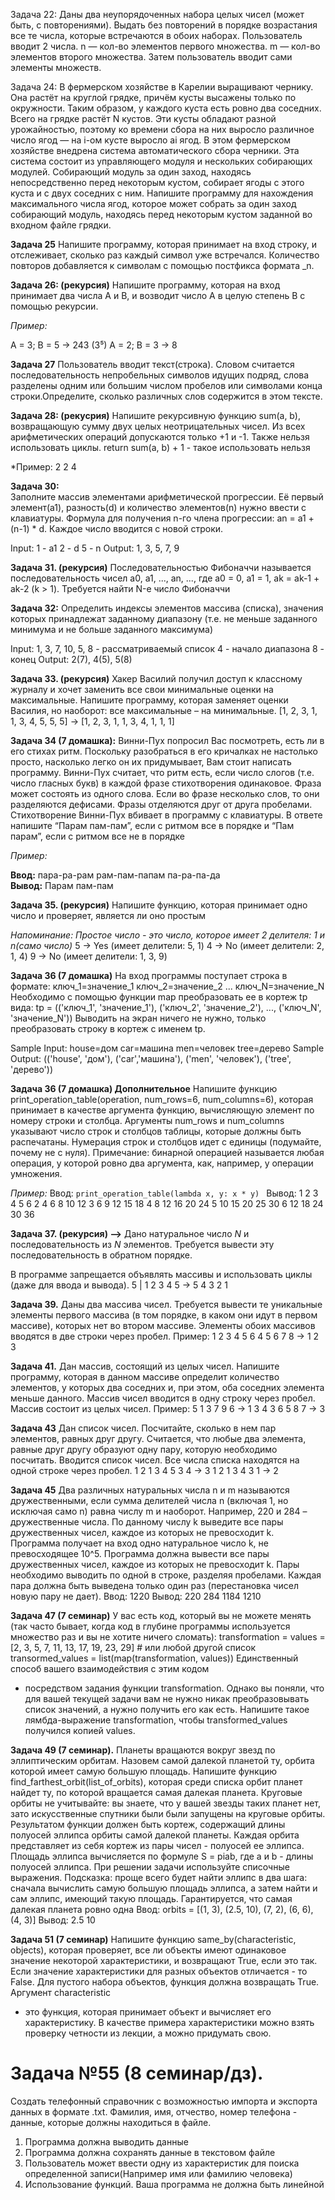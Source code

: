 Задача 22: 
Даны два неупорядоченных набора целых чисел (может быть, с повторениями). Выдать без повторений в порядке возрастания все те числа, которые встречаются в обоих наборах.
Пользователь вводит 2 числа. n — кол-во элементов первого множества. m — кол-во элементов второго множества. Затем пользователь вводит сами элементы множеств.


Задача 24: 
В фермерском хозяйстве в Карелии выращивают чернику. Она растёт на круглой грядке, причём кусты высажены только по окружности. Таким образом, у каждого куста есть ровно два соседних. Всего на грядке растёт N кустов.
Эти кусты обладают разной урожайностью, поэтому ко времени сбора на них выросло различное число ягод — на i-ом кусте выросло ai ягод.
В этом фермерском хозяйстве внедрена система автоматического сбора черники. Эта система состоит из управляющего модуля и нескольких собирающих модулей. Собирающий модуль за один заход, находясь непосредственно перед некоторым кустом, собирает ягоды с этого куста и с двух соседних с ним.
Напишите программу для нахождения максимального числа ягод, которое может собрать за один заход собирающий модуль, находясь перед некоторым кустом заданной во входном файле грядки.    

**Задача 25**
Напишите программу, которая принимает на вход строку,
и отслеживает, сколько раз каждый символ уже встречался.
Количество повторов добавляется к символам
с помощью постфикса формата _n.

**Задача 26:  (рекурсия)**
Напишите программу, которая на вход принимает два числа A и B, 
и возводит число А в целую степень B с помощью рекурсии.

*Пример:*

A = 3; B = 5 -> 243 (3⁵)
A = 2; B = 3 -> 8 

**Задача 27**
Пользователь вводит текст(строка).
Словом считается последовательность непробельных символов
идущих подряд, слова разделены одним или большим числом
пробелов или символами конца строки.Определите, сколько различных
слов содержится в этом тексте.

**Задача 28: (рекусрия)**
Напишите рекурсивную функцию sum(a, b), возвращающую сумму двух целых неотрицательных чисел. 
Из всех арифметических операций допускаются только +1 и -1. Также нельзя использовать циклы.
return sum(a, b) + 1 - такое использовать нельзя

*Пример:
2 2
    4

**Задача 30:**  
Заполните массив элементами арифметической прогрессии. 
Её первый элемент(a1), разность(d) и количество элементов(n) нужно ввести с клавиатуры. 
Формула для получения n-го члена прогрессии: an = a1 + (n-1) * d.
Каждое число вводится с новой строки.

Input:
1 - a1
2 - d
5 - n
Output:
1, 3, 5, 7, 9

**Задача 31. (рекурсия)**
Последовательностью Фибоначчи называется
последовательность чисел a0, a1, ..., an, ..., где
a0 = 0, a1 = 1, ak = ak-1 + ak-2 (k > 1).
Требуется найти N-е число Фибоначчи

**Задача 32:** 
Определить индексы элементов массива (списка), значения которых принадлежат заданному диапазону 
(т.е. не меньше заданного минимума и не больше заданного максимума)

Input:
1, 3, 7, 10, 5, 8 - рассматриваемый список
4 - начало диапазона
8 - конец
Output:
2(7), 4(5), 5(8)

**Задача 33. (рекурсия)**
Хакер Василий получил доступ к классному журналу
и хочет заменить все свои минимальные оценки на максимальные.
Напишите программу, которая заменяет оценки Василия,
но наоборот: все максимальные – на минимальные.
[1, 2, 3, 1, 1, 3, 4, 5, 5, 5] -> [1, 2, 3, 1, 1, 3, 4, 1, 1, 1]

**Задача 34 (7 домашка):**
Винни-Пух попросил Вас посмотреть, есть ли в его стихах ритм. 
Поскольку разобраться в его кричалках не настолько просто, 
насколько легко он их придумывает, Вам стоит написать программу. 
Винни-Пух считает, что ритм есть, если число слогов (т.е. число гласных букв) 
в каждой фразе стихотворения одинаковое. Фраза может состоять из одного слова. 
Если во фразе несколько слов, то они разделяются дефисами. 
Фразы отделяются друг от друга пробелами. Стихотворение  Винни-Пух вбивает в программу с клавиатуры. 
В ответе напишите “Парам пам-пам”, если с ритмом все в порядке и “Пам парам”, если с ритмом все не в порядке

*Пример:*

**Ввод:** пара-ра-рам рам-пам-папам па-ра-па-да    
     **Вывод:** Парам пам-пам 

**Задача 35. (рекурсия)**
Напишите функцию, которая принимает
одно число и проверяет, является ли оно простым

*Напоминание: Простое число - это число,
которое имеет 2 делителя: 1  и n(само число)*
5 -> Yes (имеет делители: 5, 1)
4 -> No (имеет делители: 2, 1, 4)
9 -> No (имеет делители: 1, 3, 9)

**Задача 36 (7 домашка)**
На вход программы поступает строка в формате:
ключ_1=значение_1 ключ_2=значение_2 ... ключ_N=значение_N
Необходимо с помощью функции map преобразовать ее в кортеж tp вида:
tp = (('ключ_1', 'значение_1'), ('ключ_2', 'значение_2'), ..., ('ключ_N', 'значение_N'))
Выводить на экран ничего не нужно, только преобразовать строку в кортеж с именем tp.

Sample Input:
house=дом car=машина men=человек tree=дерево
Sample Output:
(('house', 'дом'), ('car','машина'), ('men', 'человек'), ('tree', 'дерево'))

**Задача 36 (7 домашка) Дополнительное** 
Напишите функцию print_operation_table(operation, num_rows=6, num_columns=6), 
которая принимает в качестве аргумента функцию, вычисляющую элемент по номеру строки и столбца. 
Аргументы num_rows и num_columns указывают число строк и столбцов таблицы, 
которые должны быть распечатаны. Нумерация строк и столбцов идет с единицы (подумайте, почему не с нуля). 
Примечание: бинарной операцией называется любая операция, 
у которой ровно два аргумента, как, например, у операции умножения.

*Пример:*
Ввод: `print_operation_table(lambda x, y: x * y) ` 
Вывод:
1 2 3 4 5 6
2 4 6 8 10 12
3 6 9 12 15 18
4 8 12 16 20 24
5 10 15 20 25 30
6 12 18 24 30 36

**Задача 37. (рекурсия) -->**
Дано натуральное число *N* и последовательность
из *N* элементов. Требуется вывести эту последовательность
в обратном порядке.

В программе запрещается объявлять
массивы и использовать циклы (даже для ввода и вывода).
5 | 1 2 3 4 5 -> 5 4 3 2 1

**Задача 39.** 
Даны два массива чисел. Требуется вывести те уникальные элементы первого массива 
(в том порядке, в каком они идут в первом массиве), которых нет во втором массиве. 
Элементы обоих массивов вводятся в две строки через пробел.
Пример:
1 2 3 4 5 6
4 5 6 7 8 -> 1 2 3

**Задача 41.**
Дан массив, состоящий из целых чисел. Напишите программу, которая в данном массиве
определит количество элементов, у которых два соседних и, при этом, оба соседних 
элемента меньше данного. Массив чисел вводится в одну строку через пробел.
Массив состоит из целых чисел.
Пример:
5 1 3 7 9 6 -> 1
3 4 3 6 5 8 7 -> 3

**Задача 43**
Дан список чисел. Посчитайте, сколько в нем пар элементов, равных друг другу. Считается, что
любые два элемента, равные друг другу образуют одну пару, которую необходимо посчитать.
Вводится список чисел. Все числа списка находятся на одной строке через пробел.
1 2 1 3 4 5 3 4 -> 3
1 2 1 3 4 3 1 -> 2

**Задача 45**
Два различных натуральных числа n и m называются дружественными, если сумма делителей
числа n (включая 1, но исключая само n) равна числу m и наоборот. Например, 220 и 284 – дружественные числа.
По данному числу k выведите все пары дружественных чисел, каждое из которых не превосходит k.
Программа получает на вход одно натуральное число k, не превосходящее 10^5. Программа должна вывести
все пары дружественных чисел, каждое из которых не превосходит k. Пары необходимо выводить по одной в строке,
разделяя пробелами. Каждая пара должна быть выведена только один раз (перестановка чисел новую пару не дает).
Ввод: 1220
Вывод:
220     284
1184    1210

**Задача 47 (7 семинар)**
У вас есть код, который вы не можете менять
(так часто бывает, когда код в глубине программы используется 
множество раз и вы не хотите ничего сломать):
transformation = <???>
values = [2, 3, 5, 7, 11, 13, 17, 19, 23, 29] # или любой другой список
transormed_values = list(map(transformation, values))
Единственный способ вашего взаимодействия с этим кодом
- посредством задания функции transformation.
Однако вы поняли, что для вашей текущей задачи вам не нужно никак
преобразовывать список значений, а нужно получить его как есть.
Напишите такое лямбда-выражение transformation,
чтобы transformed_values получился копией values.

**Задача 49 (7 семинар).** 
Планеты вращаются вокруг звезд по эллиптическим
орбитам. Назовем самой далекой планетой ту, орбита
которой имеет самую большую площадь.
Напишите функцию find_farthest_orbit(list_of_orbits),
которая среди списка орбит планет найдет ту, по которой
вращается самая далекая планета. Круговые орбиты не учитывайте:
вы знаете, что у вашей звезды таких планет нет, зато
искусственные спутники были были запущены на круговые орбиты.
Результатом функции должен быть кортеж, содержащий длины полуосей
эллипса орбиты самой далекой планеты. Каждая орбита представляет из
себя кортеж из пары чисел - полуосей ее эллипса. Площадь эллипса вычисляется
по формуле S = piab, где a и b - длины полуосей эллипса.
 При решении задачи используйте списочные
выражения. Подсказка: проще всего будет найти эллипс в два шага:
сначала вычислить самую
большую площадь эллипса, а затем найти и сам эллипс, имеющий такую площадь.
Гарантируется, что самая далекая планета ровно одна
Ввод:
orbits = [(1, 3), (2.5, 10), (7, 2), (6, 6), (4, 3)]
Вывод:
2.5 10

**Задача 51 (7 семинар)**
Напишите функцию same_by(characteristic, objects),
которая проверяет, все ли объекты имеют одинаковое
значение некоторой характеристики, и возвращают True,
если это так. Если значение характеристики для разных
объектов отличается - то False. Для пустого набора объектов,
функция должна возвращать True. Аргумент characteristic
- это функция, которая принимает объект и вычисляет его характеристику.
В качестве примера характеристики можно взять проверку
четности из лекции, а можно придумать свою.

# Задача №55 (8 семинар/дз).  
Создать телефонный справочник с возможностью импорта
и экспорта данных в формате .txt.
Фамилия, имя, отчество, номер телефона - данные,
которые должны находиться в файле.

1. Программа должна выводить данные
2. Программа должна сохранять данные в текстовом файле
3. Пользователь может ввести одну из характеристик для
поиска определенной записи(Например имя или фамилию человека)
4. Использование функций. Ваша программа не должна быть линейной